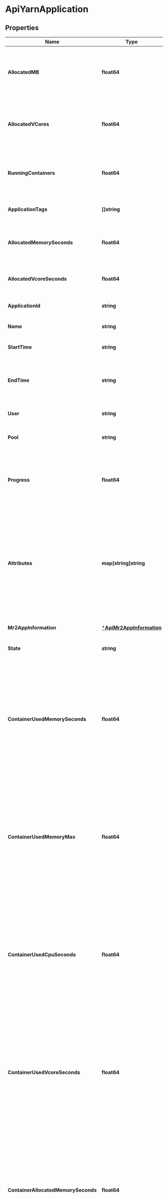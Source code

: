 # ApiYarnApplication

## Properties
Name | Type | Description | Notes
------------ | ------------- | ------------- | -------------
**AllocatedMB** | **float64** | The sum of memory in MB allocated to the application&#x27;s running containers Available since v12. | [optional] [default to null]
**AllocatedVCores** | **float64** | The sum of virtual cores allocated to the application&#x27;s running containers Available since v12. | [optional] [default to null]
**RunningContainers** | **float64** | The number of containers currently running for the application Available since v12. | [optional] [default to null]
**ApplicationTags** | **[]string** | List of YARN application tags. Available since v12. | [optional] [default to null]
**AllocatedMemorySeconds** | **float64** | Allocated memory to the application in units of mb-secs. Available since v12. | [optional] [default to null]
**AllocatedVcoreSeconds** | **float64** | Allocated vcore-secs to the application. Available since v12. | [optional] [default to null]
**ApplicationId** | **string** | The application id. | [optional] [default to null]
**Name** | **string** | The name of the application. | [optional] [default to null]
**StartTime** | **string** | The time the application was submitted. | [optional] [default to null]
**EndTime** | **string** | The time the application finished. If the application hasn&#x27;t finished this will return null. | [optional] [default to null]
**User** | **string** | The user who submitted the application. | [optional] [default to null]
**Pool** | **string** | The pool the application was submitted to. | [optional] [default to null]
**Progress** | **float64** | The progress, as a percentage, the application has made. This is only set if the application is currently executing. | [optional] [default to null]
**Attributes** | **map[string]string** | A map of additional application attributes which is generated by Cloudera Manager. For example MR2 job counters are exposed as key/value pairs here. For more details see the Cloudera Manager documentation. | [optional] [default to null]
**Mr2AppInformation** | [***ApiMr2AppInformation**](ApiMr2AppInformation.md) |  | [optional] [default to null]
**State** | **string** |  | [optional] [default to null]
**ContainerUsedMemorySeconds** | **float64** | Actual memory (in MB-secs) used by containers launched by the YARN application. Computed by running a MapReduce job from Cloudera Service Monitor to aggregate YARN usage metrics. Available since v12. | [optional] [default to null]
**ContainerUsedMemoryMax** | **float64** | Maximum memory used by containers launched by the YARN application. Computed by running a MapReduce job from Cloudera Service Monitor to aggregate YARN usage metrics Available since v16 | [optional] [default to null]
**ContainerUsedCpuSeconds** | **float64** | Actual CPU (in percent-secs) used by containers launched by the YARN application. Computed by running a MapReduce job from Cloudera Service Monitor to aggregate YARN usage metrics. Available since v12. | [optional] [default to null]
**ContainerUsedVcoreSeconds** | **float64** | Actual VCore-secs used by containers launched by the YARN application. Computed by running a MapReduce job from Cloudera Service Monitor to aggregate YARN usage metrics. Available since v12. | [optional] [default to null]
**ContainerAllocatedMemorySeconds** | **float64** | Total memory (in mb-secs) allocated to containers launched by the YARN application. Computed by running a MapReduce job from Cloudera Service Monitor to aggregate YARN usage metrics. Available since v12. | [optional] [default to null]
**ContainerAllocatedVcoreSeconds** | **float64** | Total vcore-secs allocated to containers launched by the YARN application. Computed by running a MapReduce job from Cloudera Service Monitor to aggregate YARN usage metrics. Available since v12. | [optional] [default to null]

[[Back to Model list]](../README.md#documentation-for-models) [[Back to API list]](../README.md#documentation-for-api-endpoints) [[Back to README]](../README.md)

